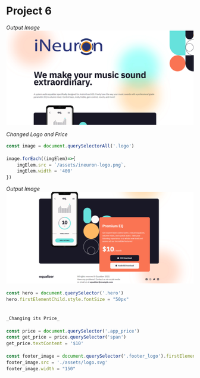 # Project 6
_Output Image_
![Image](./Output/DOM%20P3%20SS-1.png)

_Changed Logo and Price_
```javascript
const image = document.querySelectorAll('.logo')

image.forEach((imgElem)=>{
    imgElem.src = `/assets/ineuron-logo.png`,
    imgElem.width = '400'
})
```
_Output Image_
![Image](./Output/DOM%20P3%20SS-2.png)

```javascript
const hero = document.querySelector('.hero')
hero.firstElementChild.style.fontSize = "50px"


_Changing its Price_

const price = document.querySelector('.app_price')
const get_price = price.querySelector('span')
get_price.textContent = '$10'

const footer_image = document.querySelector('.footer_logo').firstElementChild
footer_image.src = './assets/logo.svg'
footer_image.width = "150"
```